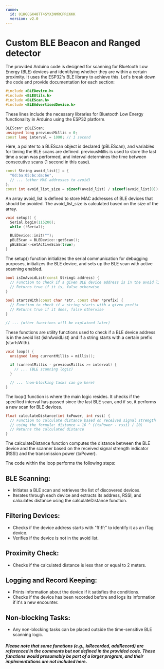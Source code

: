 ```yaml
---
runme:
  id: 01HGCGX48TT4SYX3NMRCPRCKKK
  version: v2.0
---
```


# Custom BLE Beacon and Ranged detector

The provided Arduino code is designed for scanning for Bluetooth Low Energy (BLE) devices and identifying whether they are within a certain proximity. It uses the ESP32's BLE library to achieve this. Let's break down the code and provide documentation for each section:

```cpp {"id":"01HGCGX48TT4SYX3NMQXPX25X4"}
#include <BLEDevice.h>
#include <BLEUtils.h>
#include <BLEScan.h>
#include <BLEAdvertisedDevice.h>

```

These lines include the necessary libraries for Bluetooth Low Energy functionality in Arduino using the ESP32 platform.

```cpp {"id":"01HGCGX48TT4SYX3NMR07MQTSB"}
BLEScan* pBLEScan;
unsigned long previousMillis = 0;
const long interval = 1000; // 1 second

```

Here, a pointer to a BLEScan object is declared (pBLEScan), and variables for timing the BLE scans are defined. previousMillis is used to store the last time a scan was performed, and interval determines the time between consecutive scans (1 second in this case).

```cpp {"id":"01HGCGX48TT4SYX3NMR13A8BWG"}
const String avoid_list[] = {
  "0d:ba:05:bc:da:6e",
  // ... (other MAC addresses to avoid)
};
const int avoid_list_size = sizeof(avoid_list) / sizeof(avoid_list[0]);

```

An array avoid_list is defined to store MAC addresses of BLE devices that should be avoided. The avoid_list_size is calculated based on the size of the array.

```cpp {"id":"01HGCGX48TT4SYX3NMR2XF1NPR"}
void setup() {
  Serial.begin(115200);
  while (!Serial);

  BLEDevice::init("");
  pBLEScan = BLEDevice::getScan();
  pBLEScan->setActiveScan(true);
}

```

The setup() function initializes the serial communication for debugging purposes, initializes the BLE device, and sets up the BLE scan with active scanning enabled.

```cpp {"id":"01HGCGX48TT4SYX3NMR6BGBPQM"}
bool isInAvoidList(const String& address) {
  // Function to check if a given BLE device address is in the avoid list
  // Returns true if it is, false otherwise
}
 
bool startsWith(const char *str, const char *prefix) {
  // Function to check if a string starts with a given prefix
  // Returns true if it does, false otherwise
}

// ... (other functions will be explained later)

```

These functions are utility functions used to check if a BLE device address is in the avoid list (isInAvoidList) and if a string starts with a certain prefix (startsWith).

```cpp {"id":"01HGCGX48TT4SYX3NMR89Q8FGN"}
void loop() {
  unsigned long currentMillis = millis();

  if (currentMillis - previousMillis >= interval) {
    // ... (BLE scanning logic)
  }

  // ... (non-blocking tasks can go here)
}

```

The loop() function is where the main logic resides. It checks if the specified interval has passed since the last BLE scan, and if so, it performs a new scan for BLE devices.

```cpp {"id":"01HGCGX48TT4SYX3NMRATT7SSN"}
float calculateDistance(int txPower, int rssi) {
  // Function to calculate distance based on received signal strength
  // using the formula: distance = 10 ^ ((txPower - rssi) / 20)
  // Returns the calculated distance
}

```

The calculateDistance function computes the distance between the BLE device and the scanner based on the received signal strength indicator (RSSI) and the transmission power (txPower).

The code within the loop performs the following steps:

## BLE Scanning:

- Initiates a BLE scan and retrieves the list of discovered devices.
- Iterates through each device and extracts its address, RSSI, and calculates distance using the calculateDistance function.

## Filtering Devices:

- Checks if the device address starts with "ff:ff:" to identify it as an iTag device.
- Verifies if the device is not in the avoid list.

## Proximity Check:

- Checks if the calculated distance is less than or equal to 2 meters.
## Logging and Record Keeping:

- Prints information about the device if it satisfies the conditions.
- Checks if the device has been recorded before and logs its information if it's a new encounter.
## Non-blocking Tasks:

- Any non-blocking tasks can be placed outside the time-sensitive BLE scanning logic.

##### Please note that some functions (e.g., isRecorded, addRecord) are referenced in the comments but not defined in the provided code. These functions would presumably be part of a larger program, and their implementations are not included here.